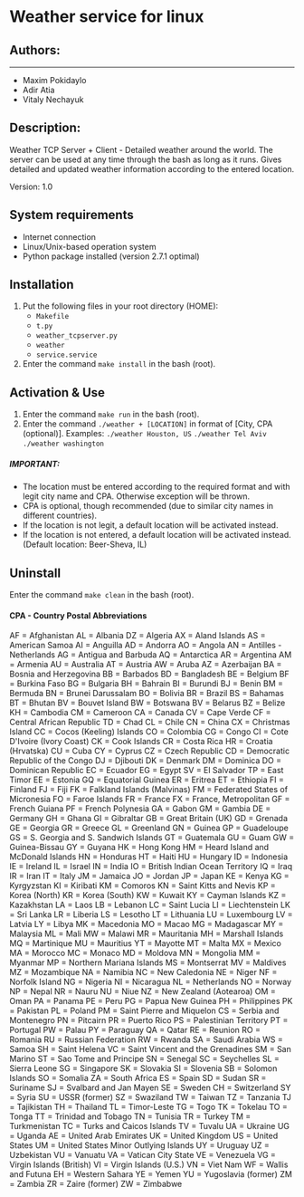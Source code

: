 # Weather service for linux

## Authors:
--------
* Maxim Pokidaylo
* Adir Atia
* Vitaly Nechayuk

## Description:
Weather TCP Server + Client - Detailed weather around the world.
The server can be used at any time through the bash as long as it runs.
Gives detailed and updated weather information according to the entered location.

Version: 1.0

## System requirements
 * Internet connection
 * Linux/Unix-based operation system
 * Python package installed (version 2.7.1 optimal)

## Installation
1. Put the following files in your root directory (HOME):
   * `Makefile`
   * `t.py`
   * `weather_tcpserver.py`
   * `weather`
   * `service.service`
2. Enter the command `make install` in the bash (root).

## Activation & Use
1. Enter the command `make run` in the bash (root).
2. Enter the command `./weather + [LOCATION]` in format of [City, CPA (optional)].
   Examples: `./weather Houston, US`
             `./weather Tel Aviv`
             `./weather washington`

##### IMPORTANT: 
* The location must be entered according to the required format and with legit city name and CPA. Otherwise exception will be thrown.
* CPA is optional, though recommended (due to similar city names in different countries).
* If the location is not legit, a default location will be activated instead.
* If the location is not entered, a default location will be activated instead.
  (Default location: Beer-Sheva, IL)
  
## Uninstall
Enter the command `make clean` in the bash (root).

#### CPA - Country Postal Abbreviations
AF = Afghanistan
AL = Albania
DZ = Algeria
AX = Aland Islands
AS = American Samoa
AI = Anguilla
AD = Andorra
AO = Angola
AN = Antilles - Netherlands
AG = Antigua and Barbuda
AQ = Antarctica
AR = Argentina
AM = Armenia
AU = Australia
AT = Austria
AW = Aruba
AZ = Azerbaijan
BA = Bosnia and Herzegovina
BB = Barbados
BD = Bangladesh
BE = Belgium
BF = Burkina Faso
BG = Bulgaria
BH = Bahrain
BI = Burundi
BJ = Benin
BM = Bermuda
BN = Brunei Darussalam
BO = Bolivia
BR = Brazil
BS = Bahamas
BT = Bhutan
BV = Bouvet Island
BW = Botswana
BV = Belarus
BZ = Belize
KH = Cambodia
CM = Cameroon
CA = Canada
CV = Cape Verde
CF = Central African Republic
TD = Chad
CL = Chile
CN = China
CX = Christmas Island
CC = Cocos (Keeling) Islands
CO = Colombia
CG = Congo
CI = Cote D'Ivoire (Ivory Coast)
CK = Cook Islands
CR = Costa Rica
HR = Croatia (Hrvatska)
CU = Cuba
CY = Cyprus
CZ = Czech Republic
CD = Democratic Republic of the Congo
DJ = Djibouti
DK = Denmark
DM = Dominica
DO = Dominican Republic
EC = Ecuador
EG = Egypt
SV = El Salvador
TP = East Timor
EE = Estonia
GQ = Equatorial Guinea
ER = Eritrea
ET = Ethiopia
FI = Finland
FJ = Fiji
FK = Falkland Islands (Malvinas)
FM = Federated States of Micronesia
FO = Faroe Islands
FR = France
FX = France, Metropolitan
GF = French Guiana
PF = French Polynesia
GA = Gabon
GM = Gambia
DE = Germany
GH = Ghana
GI = Gibraltar
GB = Great Britain (UK)
GD = Grenada
GE = Georgia
GR = Greece
GL = Greenland
GN = Guinea
GP = Guadeloupe
GS = S. Georgia and S. Sandwich Islands
GT = Guatemala
GU = Guam
GW = Guinea-Bissau
GY = Guyana
HK = Hong Kong
HM = Heard Island and McDonald Islands
HN = Honduras
HT = Haiti
HU = Hungary
ID = Indonesia
IE = Ireland
IL = Israel
IN = India
IO = British Indian Ocean Territory
IQ = Iraq
IR = Iran
IT = Italy
JM = Jamaica
JO = Jordan
JP = Japan
KE = Kenya
KG = Kyrgyzstan
KI = Kiribati
KM = Comoros
KN = Saint Kitts and Nevis
KP = Korea (North)
KR = Korea (South)
KW = Kuwait
KY = Cayman Islands
KZ = Kazakhstan
LA = Laos
LB = Lebanon
LC = Saint Lucia
LI = Liechtenstein
LK = Sri Lanka
LR = Liberia
LS = Lesotho
LT = Lithuania
LU = Luxembourg
LV = Latvia
LY = Libya
MK = Macedonia
MO = Macao
MG = Madagascar
MY = Malaysia
ML = Mali
MW = Malawi
MR = Mauritania
MH = Marshall Islands
MQ = Martinique
MU = Mauritius
YT = Mayotte
MT = Malta
MX = Mexico
MA = Morocco
MC = Monaco
MD = Moldova
MN = Mongolia
MM = Myanmar
MP = Northern Mariana Islands
MS = Montserrat
MV = Maldives
MZ = Mozambique
NA = Namibia
NC = New Caledonia
NE = Niger
NF = Norfolk Island
NG = Nigeria
NI = Nicaragua
NL = Netherlands
NO = Norway
NP = Nepal
NR = Nauru
NU = Niue
NZ = New Zealand (Aotearoa)
OM = Oman
PA = Panama
PE = Peru
PG = Papua New Guinea
PH = Philippines
PK = Pakistan
PL = Poland
PM = Saint Pierre and Miquelon
CS = Serbia and Montenegro
PN = Pitcairn
PR = Puerto Rico
PS = Palestinian Territory
PT = Portugal
PW = Palau
PY = Paraguay
QA = Qatar
RE = Reunion
RO = Romania
RU = Russian Federation
RW = Rwanda
SA = Saudi Arabia
WS = Samoa
SH = Saint Helena
VC = Saint Vincent and the Grenadines
SM = San Marino
ST = Sao Tome and Principe
SN = Senegal
SC = Seychelles
SL = Sierra Leone
SG = Singapore
SK = Slovakia
SI = Slovenia
SB = Solomon Islands
SO = Somalia
ZA = South Africa
ES = Spain
SD = Sudan
SR = Suriname
SJ = Svalbard and Jan Mayen
SE = Sweden
CH = Switzerland
SY = Syria
SU = USSR (former)
SZ = Swaziland
TW = Taiwan
TZ = Tanzania
TJ = Tajikistan
TH = Thailand
TL = Timor-Leste
TG = Togo
TK = Tokelau
TO = Tonga
TT = Trinidad and Tobago
TN = Tunisia
TR = Turkey
TM = Turkmenistan
TC = Turks and Caicos Islands
TV = Tuvalu
UA = Ukraine
UG = Uganda
AE = United Arab Emirates
UK = United Kingdom
US = United States
UM = United States Minor Outlying Islands
UY = Uruguay
UZ = Uzbekistan
VU = Vanuatu
VA = Vatican City State
VE = Venezuela
VG = Virgin Islands (British)
VI = Virgin Islands (U.S.)
VN = Viet Nam
WF = Wallis and Futuna
EH = Western Sahara
YE = Yemen
YU = Yugoslavia (former)
ZM = Zambia
ZR = Zaire (former)
ZW = Zimbabwe

